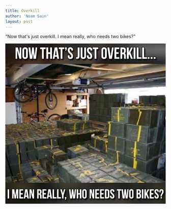 ```yaml
---
title: Overkill
author: 'Noam Sain'
layout: post
---
```


"Now that's just overkill. I mean really, who needs two bikes?"

![Overkill](/assets/2018/2018-04-overkill.jpg "Overkill")
